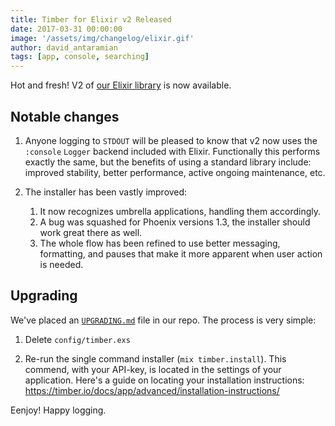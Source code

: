 ```yaml
---
title: Timber for Elixir v2 Released
date: 2017-03-31 00:00:00
image: '/assets/img/changelog/elixir.gif'
author: david_antaramian
tags: [app, console, searching]
---
```


Hot and fresh! V2 of [our Elixir library](https://github.com/timberio/timber-elixir) is
now available.

## Notable changes

1. Anyone logging to `STDOUT` will be pleased to know that v2 now uses the `:console` `Logger`
   backend included with Elixir. Functionally this performs exactly the same, but the benefits
   of using a standard library include: improved stability, better performance,
   active ongoing maintenance, etc.

2. The installer has been vastly improved:

    1. It now recognizes umbrella applications, handling them accordingly.
    2. A bug was squashed for Phoenix versions 1.3, the installer should work great there as well.
    3. The whole flow has been refined to use better messaging, formatting, and pauses
       that make it more apparent when user action is needed.


## Upgrading

We've placed an [`UPGRADING.md`](https://github.com/timberio/timber-elixir/blob/master/UPGRADING.md)
file in our repo. The process is very simple:

1. Delete `config/timber.exs`

2. Re-run the single command installer (`mix timber.install`). This commend, with your API-key,
   is located in the settings of your application. Here's a guide on locating your
   installation instructions:
   https://timber.io/docs/app/advanced/installation-instructions/


Eenjoy! Happy logging.